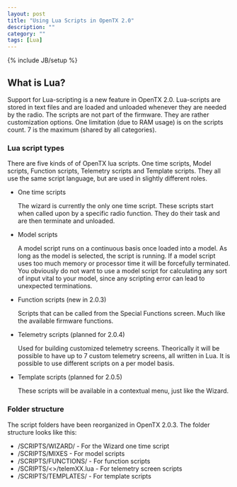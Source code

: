 ```yaml
---
layout: post
title: "Using Lua Scripts in OpenTX 2.0"
description: ""
category: ""
tags: [Lua]
---
```

{% include JB/setup %}

## What is Lua?
Support for Lua-scripting is a new feature in OpenTX 2.0. Lua-scripts are stored in text files and are loaded and unloaded whenever they are needed by the radio. The scripts are not part of the firmware. They are rather customization options.
One limitation (due to RAM usage) is on the scripts count. 7 is the maximum (shared by all categories). 

### Lua script types
There are five kinds of of OpenTX lua scripts. One time scripts, Model scripts, Function scripts, Telemetry scripts and Template scripts. They all use the same script language, but are used in slightly different roles. 

- One time scripts

  The wizard is currently the only one time script. These scripts start when called upon by a specific radio function. They do their task and are then terminate and unloaded. 

- Model scripts

  A model script runs on a continuous basis once loaded into a model. As long as the model is selected, the script is running. If a model script uses too much memory or processor time it will be forcefully terminated. You obviously do not want to use a model script for calculating any sort of input vital to your model, since any scripting error can lead to unexpected terminations. 

- Function scripts (new in 2.0.3)

  Scripts that can be called from the Special Functions screen. Much like the available firmware functions.

- Telemetry scripts (planned for 2.0.4)

  Used for building customized telemetry screens. Theorically it will be possible to have up to 7 custom telemetry screens, all written in Lua. It is possible to use different scripts on a per model basis.

- Template scripts (planned for 2.0.5)

  These scripts will be available in a contextual menu, just like the Wizard.


### Folder structure
The script folders have been reorganized in OpenTX 2.0.3. The folder structure looks like this:

* /SCRIPTS/WIZARD/ - For the Wizard one time script
* /SCRIPTS/MIXES - For model scripts
* /SCRIPTS/FUNCTIONS/ - For function scripts
* /SCRIPTS/<<modelname>>/telemXX.lua - For telemetry screen scripts
* /SCRIPTS/TEMPLATES/ - For template scripts 
